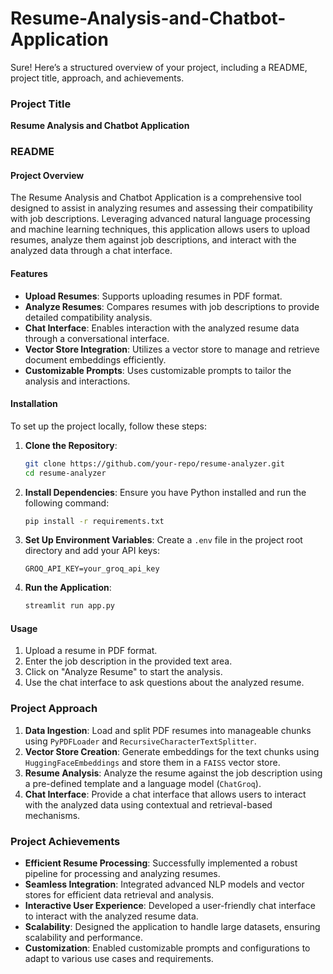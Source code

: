 # Resume-Analysis-and-Chatbot-Application
Sure! Here’s a structured overview of your project, including a README, project title, approach, and achievements.

### Project Title
**Resume Analysis and Chatbot Application**

### README

#### Project Overview
The Resume Analysis and Chatbot Application is a comprehensive tool designed to assist in analyzing resumes and assessing their compatibility with job descriptions. Leveraging advanced natural language processing and machine learning techniques, this application allows users to upload resumes, analyze them against job descriptions, and interact with the analyzed data through a chat interface.

#### Features
- **Upload Resumes**: Supports uploading resumes in PDF format.
- **Analyze Resumes**: Compares resumes with job descriptions to provide detailed compatibility analysis.
- **Chat Interface**: Enables interaction with the analyzed resume data through a conversational interface.
- **Vector Store Integration**: Utilizes a vector store to manage and retrieve document embeddings efficiently.
- **Customizable Prompts**: Uses customizable prompts to tailor the analysis and interactions.

#### Installation
To set up the project locally, follow these steps:

1. **Clone the Repository**:
   ```bash
   git clone https://github.com/your-repo/resume-analyzer.git
   cd resume-analyzer
   ```

2. **Install Dependencies**:
   Ensure you have Python installed and run the following command:
   ```bash
   pip install -r requirements.txt
   ```

3. **Set Up Environment Variables**:
   Create a `.env` file in the project root directory and add your API keys:
   ```
   GROQ_API_KEY=your_groq_api_key
   ```

4. **Run the Application**:
   ```bash
   streamlit run app.py
   ```

#### Usage
1. Upload a resume in PDF format.
2. Enter the job description in the provided text area.
3. Click on "Analyze Resume" to start the analysis.
4. Use the chat interface to ask questions about the analyzed resume.

### Project Approach
1. **Data Ingestion**: Load and split PDF resumes into manageable chunks using `PyPDFLoader` and `RecursiveCharacterTextSplitter`.
2. **Vector Store Creation**: Generate embeddings for the text chunks using `HuggingFaceEmbeddings` and store them in a `FAISS` vector store.
3. **Resume Analysis**: Analyze the resume against the job description using a pre-defined template and a language model (`ChatGroq`).
4. **Chat Interface**: Provide a chat interface that allows users to interact with the analyzed data using contextual and retrieval-based mechanisms.

### Project Achievements
- **Efficient Resume Processing**: Successfully implemented a robust pipeline for processing and analyzing resumes.
- **Seamless Integration**: Integrated advanced NLP models and vector stores for efficient data retrieval and analysis.
- **Interactive User Experience**: Developed a user-friendly chat interface to interact with the analyzed resume data.
- **Scalability**: Designed the application to handle large datasets, ensuring scalability and performance.
- **Customization**: Enabled customizable prompts and configurations to adapt to various use cases and requirements.


